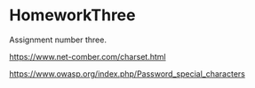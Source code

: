 # HomeworkThree

Assignment number three.

https://www.net-comber.com/charset.html

https://www.owasp.org/index.php/Password_special_characters